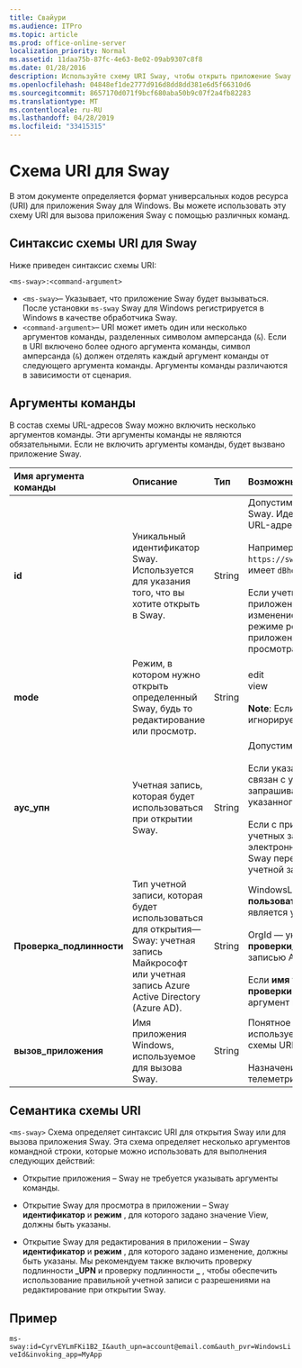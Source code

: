 ```yaml
---
title: Свайури
ms.audience: ITPro
ms.topic: article
ms.prod: office-online-server
localization_priority: Normal
ms.assetid: 11daa75b-87fc-4e63-8e02-09ab9307c8f8
ms.date: 01/28/2016
description: Используйте схему URI Sway, чтобы открыть приложение Sway и просмотреть или изменить Sway.
ms.openlocfilehash: 04848ef1de2777d916d8dd8dd381e6d5f66310d6
ms.sourcegitcommit: 8657170d071f9bcf680aba50b9c07f2a4fb82283
ms.translationtype: MT
ms.contentlocale: ru-RU
ms.lasthandoff: 04/28/2019
ms.locfileid: "33415315"
---
```

# <a name="sway-uri-scheme"></a>Схема URI для Sway

В этом документе определяется формат универсальных кодов ресурса (URI) для приложения Sway для Windows. Вы можете использовать эту схему URI для вызова приложения Sway с помощью различных команд.

## <a name="sway-uri-scheme-syntax"></a>Синтаксис схемы URI для Sway

Ниже приведен синтаксис схемы URI:

`<ms-sway>:<command-argument>`

- `<ms-sway>`&ndash; Указывает, что приложение Sway будет вызываться. После установки `ms-sway` Sway для Windows регистрируется в Windows в качестве обработчика Sway.
- `<command-argument>`&ndash; URI может иметь один или несколько аргументов команды, разделенных символом амперсанда (`&`). Если в URI включено более одного аргумента команды, символ амперсанда (`&`) должен отделять каждый аргумент команды от следующего аргумента команды. Аргументы команды различаются в зависимости от сценария. 

## <a name="command-arguments"></a>Аргументы команды

В состав схемы URL-адресов Sway можно включить несколько аргументов команды. Эти аргументы команды не являются обязательными. Если не включить аргументы команды, будет вызвано приложение Sway.

|Имя аргумента команды|Описание|Тип|Возможные значения|Обязательный?|
|:-----|:-----|:-----|:-----|:-----|
|**id**|Уникальный идентификатор Sway. Используется для указания того, что вы хотите открыть в Sway.|String|Допустимый уникальный идентификатор для Sway. Идентификатор всегда является частью URL-адреса Sway.<br/><br/>Например, для следующего Sway `https://sway.com/dBheQgVZ1RQBfiQU`идентификатор имеет `dBheQgVZ1RQBfiQU`значение.<br/><br/>Если учетная запись пользователя, связанная с приложением Sway, обладает разрешениями на изменение, приложение Sway откроется в режиме редактирования. В противном случае приложение открывает Sway в режиме просмотра.|Нет|
|**mode**|Режим, в котором нужно открыть определенный Sway, будь то редактирование или просмотр.|String|edit<br/>view<br/><br/>**Note**: Если **ID** не указан, этот аргумент команды игнорируется.|Нет|
|**аус_упн**|Учетная запись, которая будет использоваться при открытии Sway.|String|Допустимый адрес электронной почты.<br/><br/>Если указанный адрес электронной почты не связан с учетной записью Sway, Sway запрашивает вход пользователя в качестве указанного пользователя.<br/><br/>Если с приложением Sway связано несколько учетных записей, а указанный адрес электронной почты существует, приложение Sway переключается на использование этой учетной записи при вызове.|Нет|
|**Проверка\_подлинности**|Тип учетной записи, которая будет использоваться для открытия&mdash;Sway: учетная запись Майкрософт или учетная запись Azure Active Directory (Azure AD).|String|WindowsLiveId — указывает, что учетная запись **пользователя для проверки\_** подлинности является учетной записью Майкрософт.<br/><br/>OrgId — указывает, что учетная запись- **UPN проверки\_** подлинности является учетной записью Azure AD.<br/><br/>Если **имя участника\_-пользователя для проверки** подлинности не указано, этот аргумент команды игнорируется.|Нет|
|**вызов\_приложения**|Имя приложения Windows, используемое для вызова Sway.|String|Понятное имя приложения Windows, используемое для вызова Sway с помощью схемы URL-адресов Sway.<br/><br/>Назначение этого аргумента команды — для телеметрии и отслеживания.|Нет|

## <a name="uri-scheme-semantics"></a>Семантика схемы URI

`<ms-sway>` Схема определяет синтаксис URI для открытия Sway или для вызова приложения Sway. Эта схема определяет несколько аргументов командной строки, которые можно использовать для выполнения следующих действий: 

- Открытие приложения &ndash; Sway не требуется указывать аргументы команды. 

- Открытие Sway для просмотра в приложении &ndash; Sway **идентификатор** и **режим** , для которого задано значение View, должны быть указаны. 

- Открытие Sway для редактирования в приложении &ndash; Sway **идентификатор** и **режим** , для которого задано изменение, должны быть указаны. Мы рекомендуем также включить проверку подлинности **\_UPN** и проверку подлинности **\_** , чтобы обеспечить использование правильной учетной записи с разрешениями на редактирование при открытии Sway.  

## <a name="example"></a>Пример

`ms-sway:id=CyrvEYLmFKi1B2_I&auth_upn=account@email.com&auth_pvr=WindowsLiveId&invoking_app=MyApp` 


